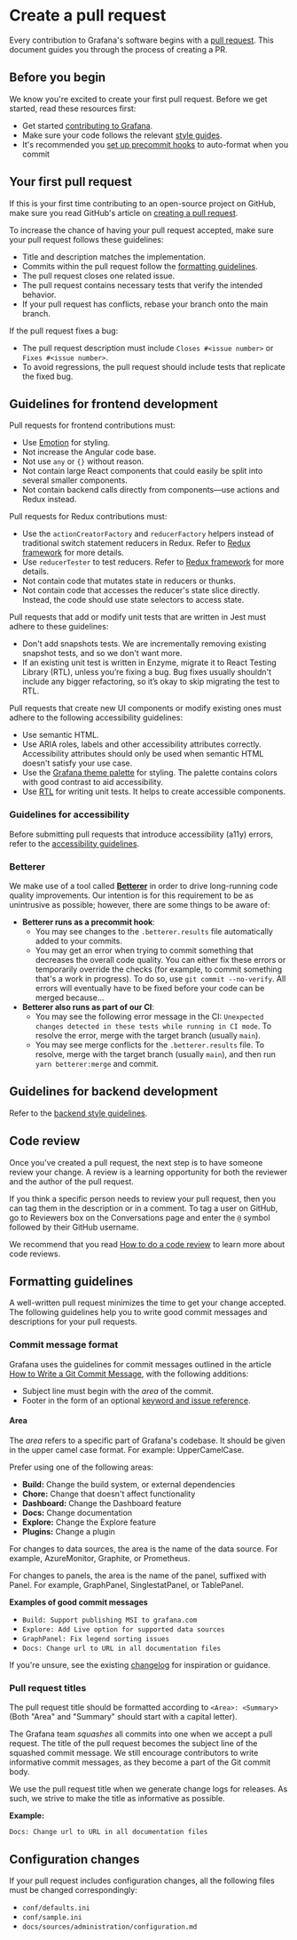 # Create a pull request

Every contribution to Grafana's software begins with a [pull request](https://help.github.com/en/articles/about-pull-requests/). This document guides you through the process of creating a PR.

## Before you begin

We know you're excited to create your first pull request. Before we get started, read these resources first:

- Get started [contributing to Grafana](/CONTRIBUTING.md).
- Make sure your code follows the relevant [style guides](/contribute/style-guides).
- It's recommended you [set up precommit hooks](/contribute/developer-guide.md) to auto-format when you commit

## Your first pull request

If this is your first time contributing to an open-source project on GitHub, make sure you read GitHub's article on [creating a pull request](https://help.github.com/en/articles/creating-a-pull-request).

To increase the chance of having your pull request accepted, make sure your pull request follows these guidelines:

- Title and description matches the implementation.
- Commits within the pull request follow the [formatting guidelines](#Formatting-guidelines).
- The pull request closes one related issue.
- The pull request contains necessary tests that verify the intended behavior.
- If your pull request has conflicts, rebase your branch onto the main branch.

If the pull request fixes a bug:

- The pull request description must include `Closes #<issue number>` or `Fixes #<issue number>`.
- To avoid regressions, the pull request should include tests that replicate the fixed bug.

## Guidelines for frontend development

Pull requests for frontend contributions must:

- Use [Emotion](/contribute/style-guides/styling.md) for styling.
- Not increase the Angular code base.
- Not use `any` or `{}` without reason.
- Not contain large React components that could easily be split into several smaller components.
- Not contain backend calls directly from components—use actions and Redux instead.

Pull requests for Redux contributions must:

- Use the `actionCreatorFactory` and `reducerFactory` helpers instead of traditional switch statement reducers in Redux. Refer to [Redux framework](/contribute/style-guides/redux.md) for more details.
- Use `reducerTester` to test reducers. Refer to [Redux framework](/contribute/style-guides/redux.md) for more details.
- Not contain code that mutates state in reducers or thunks.
- Not contain code that accesses the reducer's state slice directly. Instead, the code should use state selectors to access state.

Pull requests that add or modify unit tests that are written in Jest must adhere to these guidelines:

- Don't add snapshots tests. We are incrementally removing existing snapshot tests, and so we don't want more.
- If an existing unit test is written in Enzyme, migrate it to React Testing Library (RTL), unless you’re fixing a bug. Bug fixes usually shouldn't include any bigger refactoring, so it’s okay to skip migrating the test to RTL.

Pull requests that create new UI components or modify existing ones must adhere to the following accessibility guidelines:

- Use semantic HTML.
- Use ARIA roles, labels and other accessibility attributes correctly. Accessibility attributes should only be used when semantic HTML doesn't satisfy your use case.
- Use the [Grafana theme palette](/contribute/style-guides/themes.md) for styling. The palette contains colors with good contrast to aid accessibility.
- Use [RTL](https://testing-library.com/docs/dom-testing-library/api-accessibility/) for writing unit tests. It helps to create accessible components.

### Guidelines for accessibility

Before submitting pull requests that introduce accessibility (a11y) errors, refer to the [accessibility guidelines](/contribute/style-guides/accessibility.md).

### Betterer

We make use of a tool called [**Betterer**](https://phenomnomnominal.github.io/betterer/) in order to drive long-running code quality improvements. Our intention is for this requirement to be as unintrusive as possible; however, there are some things to be aware of:

- **Betterer runs as a precommit hook**:
  - You may see changes to the `.betterer.results` file automatically added to your commits.
  - You may get an error when trying to commit something that decreases the overall code quality. You can either fix these errors or temporarily override the checks (for example, to commit something that's a work in progress). To do so, use `git commit --no-verify`. All errors will eventually have to be fixed before your code can be merged because...
- **Betterer also runs as part of our CI**:
  - You may see the following error message in the CI: `Unexpected changes detected in these tests while running in CI mode`. To resolve the error, merge with the target branch (usually `main`).
  - You may see merge conflicts for the `.betterer.results` file. To resolve, merge with the target branch (usually `main`), and then run `yarn betterer:merge` and commit.

## Guidelines for backend development

Refer to the [backend style guidelines](/contribute/backend/style-guide.md).

## Code review

Once you've created a pull request, the next step is to have someone review your change. A review is a learning opportunity for both the reviewer and the author of the pull request.

If you think a specific person needs to review your pull request, then you can tag them in the description or in a comment. To tag a user on GitHub, go to Reviewers box on the Conversations page and enter the `@` symbol followed by their GitHub username.

We recommend that you read [How to do a code review](https://google.github.io/eng-practices/review/reviewer/) to learn more about code reviews.

## Formatting guidelines

A well-written pull request minimizes the time to get your change accepted. The following guidelines help you to write good commit messages and descriptions for your pull requests.

### Commit message format

Grafana uses the guidelines for commit messages outlined in the article [How to Write a Git Commit Message](https://chris.beams.io/posts/git-commit/), with the following additions:

- Subject line must begin with the *area* of the commit.
- Footer in the form of an optional [keyword and issue reference](https://help.github.com/en/articles/closing-issues-using-keywords).

#### Area

The *area* refers to a specific part of Grafana's codebase. It should be given in the upper camel case format. For example: UpperCamelCase.

Prefer using one of the following areas:

- **Build:** Change the build system, or external dependencies
- **Chore:** Change that doesn't affect functionality
- **Dashboard:** Change the Dashboard feature
- **Docs:** Change documentation
- **Explore:** Change the Explore feature
- **Plugins:** Change a plugin

For changes to data sources, the area is the name of the data source. For example, AzureMonitor, Graphite, or Prometheus.

For changes to panels, the area is the name of the panel, suffixed with Panel. For example, GraphPanel, SinglestatPanel, or TablePanel.

**Examples of good commit messages**

- `Build: Support publishing MSI to grafana.com`
- `Explore: Add Live option for supported data sources`
- `GraphPanel: Fix legend sorting issues`
- `Docs: Change url to URL in all documentation files`

If you're unsure, see the existing [changelog](https://github.com/grafana/grafana/blob/main/CHANGELOG.md) for inspiration or guidance.

### Pull request titles

The pull request title should be formatted according to `<Area>: <Summary>` (Both "Area" and "Summary" should start with a capital letter).

The Grafana team *squashes* all commits into one when we accept a pull request. The title of the pull request becomes the subject line of the squashed commit message. We still encourage contributors to write informative commit messages, as they become a part of the Git commit body.

We use the pull request title when we generate change logs for releases. As such, we strive to make the title as informative as possible.

**Example:**

`Docs: Change url to URL in all documentation files`

## Configuration changes

If your pull request includes configuration changes, all the following files must be changed correspondingly:

- `conf/defaults.ini`
- `conf/sample.ini`
- `docs/sources/administration/configuration.md`
